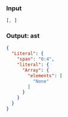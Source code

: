 ### Input
```js parse:expr
[, ]
```

### Output: ast
```json
{
  "Literal": {
    "span": "0:4",
    "literal": {
      "Array": {
        "elements": [
          "None"
        ]
      }
    }
  }
}
```

